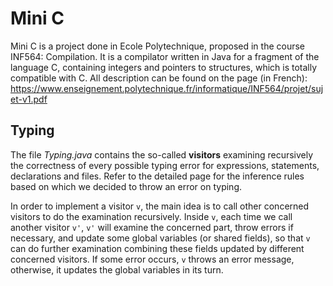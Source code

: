 # Mini C

Mini C is a project done in Ecole Polytechnique, proposed in the course INF564:
Compilation. It is a compilator written in Java for a fragment of the language 
C, containing integers and pointers to structures, which is totally compatible 
with C. All description can be found on the page (in French): 
https://www.enseignement.polytechnique.fr/informatique/INF564/projet/sujet-v1.pdf

## Typing

The file *Typing.java* contains the so-called **visitors** examining recursively 
the correctness of every possible typing error for expressions, statements, 
declarations and files. Refer to the detailed page for the inference rules based
on which we decided to throw an error on typing.

In order to implement a visitor `v`, the main idea is to call other concerned 
visitors to do the examination recursively. Inside `v`, each time we call 
another visitor `v'`, `v'` will examine the concerned part, throw errors if 
necessary, and update some global variables (or shared fields), so that `v` can 
do further examination combining these fields updated by different concerned 
visitors. If some error occurs, `v` throws an error message, otherwise, it 
updates the global variables in its turn.